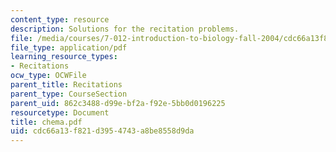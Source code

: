 ```yaml
---
content_type: resource
description: Solutions for the recitation problems.
file: /media/courses/7-012-introduction-to-biology-fall-2004/cdc66a13f821d3954743a8be8558d9da_chema.pdf
file_type: application/pdf
learning_resource_types:
- Recitations
ocw_type: OCWFile
parent_title: Recitations
parent_type: CourseSection
parent_uid: 862c3488-d99e-bf2a-f92e-5bb0d0196225
resourcetype: Document
title: chema.pdf
uid: cdc66a13-f821-d395-4743-a8be8558d9da
---
```

